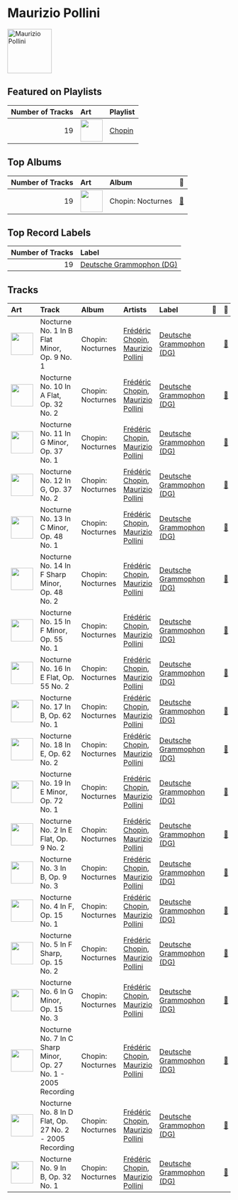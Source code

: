 
# Maurizio Pollini


<img src="https://i.scdn.co/image/b569f4420a0c5257c26c745a8928cac516dd4144" alt="Maurizio Pollini" width="100" />

## Featured on Playlists
|   Number of Tracks | Art                                                                                                                                                                                                                         | Playlist                         |
|-------------------:|:----------------------------------------------------------------------------------------------------------------------------------------------------------------------------------------------------------------------------|:---------------------------------|
|                 19 | <img src="https://mosaic.scdn.co/640/ab67616d0000b2734215d2bfa2e73ae057165347ab67616d0000b2738a9c1224da995cb33a8cb3d5ab67616d0000b273b5fcd6996bf050f9f9010d3aab67616d0000b273da673657374e88d973dad080" alt="" width="50" /> | [Chopin](../playlists/chopin.md) |
## Top Albums

|   Number of Tracks | Art                                                                                              | Album             | 🔗                                                          |
|-------------------:|:-------------------------------------------------------------------------------------------------|:------------------|:-----------------------------------------------------------|
|                 19 | <img src="https://i.scdn.co/image/ab67616d0000b2731ac7945379c88fb7f5844b59" alt="" width="50" /> | Chopin: Nocturnes | [🔗](https://open.spotify.com/album/2aoSpTAjFaMvaZeruqnCVv) |

## Top Record Labels

|   Number of Tracks | Label                                                             |
|-------------------:|:------------------------------------------------------------------|
|                 19 | [Deutsche Grammophon (DG)](../labels/deutsche_grammophon__dg_.md) |

## Tracks

| Art                                                                                              | Track                                                          | Album             | Artists                                                                        | Label                                                             | 💚   | 🔗                                                          |
|:-------------------------------------------------------------------------------------------------|:---------------------------------------------------------------|:------------------|:-------------------------------------------------------------------------------|:------------------------------------------------------------------|:----|:-----------------------------------------------------------|
| <img src="https://i.scdn.co/image/ab67616d0000b2731ac7945379c88fb7f5844b59" alt="" width="50" /> | Nocturne No. 1 In B Flat Minor, Op. 9 No. 1                    | Chopin: Nocturnes | [Frédéric Chopin](fr_d_ric_chopin.md), [Maurizio Pollini](maurizio_pollini.md) | [Deutsche Grammophon (DG)](../labels/deutsche_grammophon__dg_.md) |     | [🔗](https://open.spotify.com/track/2d6ml9Qkx8r4EjuUyrdpRV) |
| <img src="https://i.scdn.co/image/ab67616d0000b2731ac7945379c88fb7f5844b59" alt="" width="50" /> | Nocturne No. 10 In A Flat, Op. 32 No. 2                        | Chopin: Nocturnes | [Frédéric Chopin](fr_d_ric_chopin.md), [Maurizio Pollini](maurizio_pollini.md) | [Deutsche Grammophon (DG)](../labels/deutsche_grammophon__dg_.md) |     | [🔗](https://open.spotify.com/track/4KrOzPa98JgmFJVaOwLvdJ) |
| <img src="https://i.scdn.co/image/ab67616d0000b2731ac7945379c88fb7f5844b59" alt="" width="50" /> | Nocturne No. 11 In G Minor, Op. 37 No. 1                       | Chopin: Nocturnes | [Frédéric Chopin](fr_d_ric_chopin.md), [Maurizio Pollini](maurizio_pollini.md) | [Deutsche Grammophon (DG)](../labels/deutsche_grammophon__dg_.md) |     | [🔗](https://open.spotify.com/track/6saqyONsKCCJw0gWh95LCi) |
| <img src="https://i.scdn.co/image/ab67616d0000b2731ac7945379c88fb7f5844b59" alt="" width="50" /> | Nocturne No. 12 In G, Op. 37 No. 2                             | Chopin: Nocturnes | [Frédéric Chopin](fr_d_ric_chopin.md), [Maurizio Pollini](maurizio_pollini.md) | [Deutsche Grammophon (DG)](../labels/deutsche_grammophon__dg_.md) |     | [🔗](https://open.spotify.com/track/48QFWf03hb7Er4NHodAi82) |
| <img src="https://i.scdn.co/image/ab67616d0000b2731ac7945379c88fb7f5844b59" alt="" width="50" /> | Nocturne No. 13 In C Minor, Op. 48 No. 1                       | Chopin: Nocturnes | [Frédéric Chopin](fr_d_ric_chopin.md), [Maurizio Pollini](maurizio_pollini.md) | [Deutsche Grammophon (DG)](../labels/deutsche_grammophon__dg_.md) |     | [🔗](https://open.spotify.com/track/4qOccDLi9YIkBJpN7gQDkn) |
| <img src="https://i.scdn.co/image/ab67616d0000b2731ac7945379c88fb7f5844b59" alt="" width="50" /> | Nocturne No. 14 In F Sharp Minor, Op. 48 No. 2                 | Chopin: Nocturnes | [Frédéric Chopin](fr_d_ric_chopin.md), [Maurizio Pollini](maurizio_pollini.md) | [Deutsche Grammophon (DG)](../labels/deutsche_grammophon__dg_.md) |     | [🔗](https://open.spotify.com/track/5z7VyrtLbDCV3YgomB2JD6) |
| <img src="https://i.scdn.co/image/ab67616d0000b2731ac7945379c88fb7f5844b59" alt="" width="50" /> | Nocturne No. 15 In F Minor, Op. 55 No. 1                       | Chopin: Nocturnes | [Frédéric Chopin](fr_d_ric_chopin.md), [Maurizio Pollini](maurizio_pollini.md) | [Deutsche Grammophon (DG)](../labels/deutsche_grammophon__dg_.md) |     | [🔗](https://open.spotify.com/track/0XFiaEw6H4rIuuhNFbnP9F) |
| <img src="https://i.scdn.co/image/ab67616d0000b2731ac7945379c88fb7f5844b59" alt="" width="50" /> | Nocturne No. 16 In E Flat, Op. 55 No. 2                        | Chopin: Nocturnes | [Frédéric Chopin](fr_d_ric_chopin.md), [Maurizio Pollini](maurizio_pollini.md) | [Deutsche Grammophon (DG)](../labels/deutsche_grammophon__dg_.md) |     | [🔗](https://open.spotify.com/track/7r9DH7AvvijvMXFMGMsdqK) |
| <img src="https://i.scdn.co/image/ab67616d0000b2731ac7945379c88fb7f5844b59" alt="" width="50" /> | Nocturne No. 17 In B, Op. 62 No. 1                             | Chopin: Nocturnes | [Frédéric Chopin](fr_d_ric_chopin.md), [Maurizio Pollini](maurizio_pollini.md) | [Deutsche Grammophon (DG)](../labels/deutsche_grammophon__dg_.md) |     | [🔗](https://open.spotify.com/track/3UhDV3GnefK0y3CUjRBim9) |
| <img src="https://i.scdn.co/image/ab67616d0000b2731ac7945379c88fb7f5844b59" alt="" width="50" /> | Nocturne No. 18 In E, Op. 62 No. 2                             | Chopin: Nocturnes | [Frédéric Chopin](fr_d_ric_chopin.md), [Maurizio Pollini](maurizio_pollini.md) | [Deutsche Grammophon (DG)](../labels/deutsche_grammophon__dg_.md) |     | [🔗](https://open.spotify.com/track/4PKNFBtURS8wuOyJoA5I1S) |
| <img src="https://i.scdn.co/image/ab67616d0000b2731ac7945379c88fb7f5844b59" alt="" width="50" /> | Nocturne No. 19 In E Minor, Op. 72 No. 1                       | Chopin: Nocturnes | [Frédéric Chopin](fr_d_ric_chopin.md), [Maurizio Pollini](maurizio_pollini.md) | [Deutsche Grammophon (DG)](../labels/deutsche_grammophon__dg_.md) |     | [🔗](https://open.spotify.com/track/068BPNYklLpBX6VhMCKsUX) |
| <img src="https://i.scdn.co/image/ab67616d0000b2731ac7945379c88fb7f5844b59" alt="" width="50" /> | Nocturne No. 2 In E Flat, Op. 9 No. 2                          | Chopin: Nocturnes | [Frédéric Chopin](fr_d_ric_chopin.md), [Maurizio Pollini](maurizio_pollini.md) | [Deutsche Grammophon (DG)](../labels/deutsche_grammophon__dg_.md) |     | [🔗](https://open.spotify.com/track/503fwzlbWHx5g0CqlU9Giu) |
| <img src="https://i.scdn.co/image/ab67616d0000b2731ac7945379c88fb7f5844b59" alt="" width="50" /> | Nocturne No. 3 In B, Op. 9 No. 3                               | Chopin: Nocturnes | [Frédéric Chopin](fr_d_ric_chopin.md), [Maurizio Pollini](maurizio_pollini.md) | [Deutsche Grammophon (DG)](../labels/deutsche_grammophon__dg_.md) |     | [🔗](https://open.spotify.com/track/5WfsSJH86qH4fOhsTu03nT) |
| <img src="https://i.scdn.co/image/ab67616d0000b2731ac7945379c88fb7f5844b59" alt="" width="50" /> | Nocturne No. 4 In F, Op. 15 No. 1                              | Chopin: Nocturnes | [Frédéric Chopin](fr_d_ric_chopin.md), [Maurizio Pollini](maurizio_pollini.md) | [Deutsche Grammophon (DG)](../labels/deutsche_grammophon__dg_.md) |     | [🔗](https://open.spotify.com/track/2HGPwnDkObM0QxHduiQQf7) |
| <img src="https://i.scdn.co/image/ab67616d0000b2731ac7945379c88fb7f5844b59" alt="" width="50" /> | Nocturne No. 5 In F Sharp, Op. 15 No. 2                        | Chopin: Nocturnes | [Frédéric Chopin](fr_d_ric_chopin.md), [Maurizio Pollini](maurizio_pollini.md) | [Deutsche Grammophon (DG)](../labels/deutsche_grammophon__dg_.md) |     | [🔗](https://open.spotify.com/track/2hRx649mlo5boO1jfDe03O) |
| <img src="https://i.scdn.co/image/ab67616d0000b2731ac7945379c88fb7f5844b59" alt="" width="50" /> | Nocturne No. 6 In G Minor, Op. 15 No. 3                        | Chopin: Nocturnes | [Frédéric Chopin](fr_d_ric_chopin.md), [Maurizio Pollini](maurizio_pollini.md) | [Deutsche Grammophon (DG)](../labels/deutsche_grammophon__dg_.md) |     | [🔗](https://open.spotify.com/track/5PHajk1v9B4z9ubkhDrFj6) |
| <img src="https://i.scdn.co/image/ab67616d0000b2731ac7945379c88fb7f5844b59" alt="" width="50" /> | Nocturne No. 7 In C Sharp Minor, Op. 27 No. 1 - 2005 Recording | Chopin: Nocturnes | [Frédéric Chopin](fr_d_ric_chopin.md), [Maurizio Pollini](maurizio_pollini.md) | [Deutsche Grammophon (DG)](../labels/deutsche_grammophon__dg_.md) |     | [🔗](https://open.spotify.com/track/4FFaOQHk9j1QknVLyIPUxl) |
| <img src="https://i.scdn.co/image/ab67616d0000b2731ac7945379c88fb7f5844b59" alt="" width="50" /> | Nocturne No. 8 In D Flat, Op. 27 No. 2 - 2005 Recording        | Chopin: Nocturnes | [Frédéric Chopin](fr_d_ric_chopin.md), [Maurizio Pollini](maurizio_pollini.md) | [Deutsche Grammophon (DG)](../labels/deutsche_grammophon__dg_.md) |     | [🔗](https://open.spotify.com/track/3G98iZXs933j4EkqACWfka) |
| <img src="https://i.scdn.co/image/ab67616d0000b2731ac7945379c88fb7f5844b59" alt="" width="50" /> | Nocturne No. 9 In B, Op. 32 No. 1                              | Chopin: Nocturnes | [Frédéric Chopin](fr_d_ric_chopin.md), [Maurizio Pollini](maurizio_pollini.md) | [Deutsche Grammophon (DG)](../labels/deutsche_grammophon__dg_.md) |     | [🔗](https://open.spotify.com/track/5cNbz1TcuzndymBqUNyBC7) |